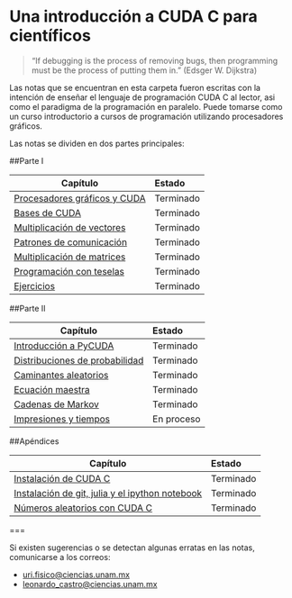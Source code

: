 Una introducción a CUDA C para científicos
===============

> “If debugging is the process of removing bugs, 
> then programming must be the process of putting them 
> in.” (Edsger W. Dijkstra)


Las notas que se encuentran en esta carpeta fueron escritas con la intención de enseñar el lenguaje de programación CUDA C al lector, asi como el paradigma de la programación en paralelo. Puede tomarse como un curso introductorio a cursos de programación utilizando procesadores gráficos.

Las notas se dividen en dos partes principales:

##Parte I

| Capítulo              | Estado        |
---|:--
[Procesadores gráficos y CUDA](https://github.com/UriAceves/Servicio_social/blob/master/Parte%201%20-%20CUDA%20C/01%20-%20Procesadores%20graficos%2C%20CUDA%20y%20PyCUDA.ipynb) | Terminado
[Bases de CUDA](https://github.com/UriAceves/Servicio_social/blob/master/Parte%201%20-%20CUDA%20C/02%20-%20Bases%20de%20CUDA.ipynb) | Terminado
[Multiplicación de vectores](https://github.com/UriAceves/Servicio_social/blob/master/Parte%201%20-%20CUDA%20C/03%20-%20Multiplicacion%20de%20vectores.ipynb) | Terminado
[Patrones de comunicación](https://github.com/UriAceves/Servicio_social/blob/master/Parte%201%20-%20CUDA%20C/04%20-%20Patrones%20de%20comunicacion.ipynb) | Terminado
[Multiplicación de matrices](https://github.com/UriAceves/Servicio_social/blob/master/Parte%201%20-%20CUDA%20C/05%20-%20Multiplicacion%20de%20matrices.ipynb) | Terminado
[Programación con teselas](https://github.com/UriAceves/Servicio_social/blob/master/Parte%201%20-%20CUDA%20C/06%20-%20Programacion%20con%20tecelas.ipynb) | Terminado
[Ejercicios](https://github.com/UriAceves/Servicio_social/blob/master/Parte%201%20-%20CUDA%20C/07%20-%20Ejercicios.ipynb) | Terminado

##Parte II

| Capítulo              | Estado        |
---|:--
[Introducción a PyCUDA](https://github.com/UriAceves/Servicio_social/blob/master/Parte%202%20-%20PyCUDA%20y%20aplicaciones/01%20-%20Introduccion%20a%20PyCUDA.ipynb) | Terminado
[Distribuciones de probabilidad](https://github.com/UriAceves/Servicio_social/blob/master/Parte%202%20-%20PyCUDA%20y%20aplicaciones/02%20-%20Distribuciones%20de%20probabilidad.ipynb) | Terminado
[Caminantes aleatorios](https://github.com/UriAceves/Servicio_social/blob/master/Parte%202%20-%20PyCUDA%20y%20aplicaciones/03%20-%20Caminantes%20aleatorios.ipynb) | Terminado
[Ecuación maestra](https://github.com/UriAceves/Servicio_social/blob/master/Parte%202%20-%20PyCUDA%20y%20aplicaciones/04%20-%20Ecuacion%20maestra.ipynb) | Terminado
[Cadenas de Markov](https://github.com/UriAceves/Servicio_social/blob/master/Parte%202%20-%20PyCUDA%20y%20aplicaciones/05%20-%20Cadenas%20de%20Markov.ipynb) | Terminado
[Impresiones y tiempos](https://github.com/UriAceves/Servicio_social/blob/master/Parte%202%20-%20PyCUDA%20y%20aplicaciones/06%20-%20Impresiones%20y%20tiempos%20en%20PyCUDA.ipynb) | En proceso

##Apéndices

| Capítulo              | Estado        |
---|:--
[Instalación de CUDA C](https://github.com/UriAceves/Servicio_social/blob/master/Ap%C3%A9ndices/01%20-%20Instalacion%20CUDA%20Ubuntu.ipynb) | Terminado
[Instalación de git, julia y el ipython notebook](https://github.com/UriAceves/Servicio_social/blob/master/Ap%C3%A9ndices/02%20-%20Git%20basico.ipynb) | Terminado
[Números aleatorios con CUDA C](https://github.com/UriAceves/Servicio_social/blob/master/Ap%C3%A9ndices/03%20-%20cuRAND%20con%20CUDA%20C.ipynb) | Terminado

===

Si existen sugerencias o se detectan algunas erratas en las notas, comunicarse a los correos:
- uri.fisico@ciencias.unam.mx
- leonardo_castro@ciencias.unam.mx
